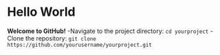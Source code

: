 # Hello World
**Welcome to GitHub!** 
-Navigate to the project directory: ```cd yourproject```
-Clone the repository: ```git clone https://github.com/yourusername/yourproject.git```
